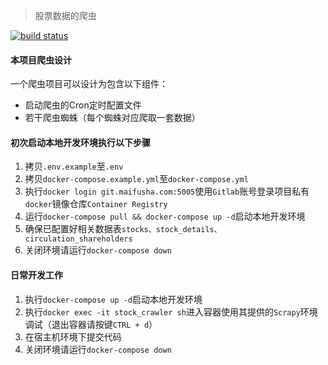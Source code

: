 > 股票数据的爬虫

[![build status](https://git.maifusha.com/crawler/stock_crawler/badges/master/build.svg)](https://git.maifusha.com/crawler/stock_crawler/commits/master)


#### 本项目爬虫设计
一个爬虫项目可以设计为包含以下组件：
* 启动爬虫的Cron定时配置文件
* 若干爬虫蜘蛛（每个蜘蛛对应爬取一套数据）

#### 初次启动本地开发环境执行以下步骤
1. 拷贝`.env.example`至`.env`
2. 拷贝`docker-compose.example.yml`至`docker-compose.yml`
3. 执行`docker login git.maifusha.com:5005`使用`Gitlab`账号登录项目私有`docker`镜像仓库`Container Registry`
4. 运行`docker-compose pull && docker-compose up -d`启动本地开发环境
5. 确保已配置好相关数据表`stocks、stock_details、circulation_shareholders`
6. 关闭环境请运行`docker-compose down`

#### 日常开发工作
1. 执行`docker-compose up -d`启动本地开发环境
2. 执行`docker exec -it stock_crawler sh`进入容器使用其提供的`Scrapy`环境调试（退出容器请按键`CTRL + d`）
3. 在宿主机环境下提交代码
4. 关闭环境请运行`docker-compose down`